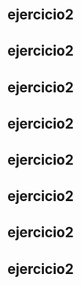 # ejercicio2
# ejercicio2
# ejercicio2
# ejercicio2
# ejercicio2
# ejercicio2
# ejercicio2
# ejercicio2